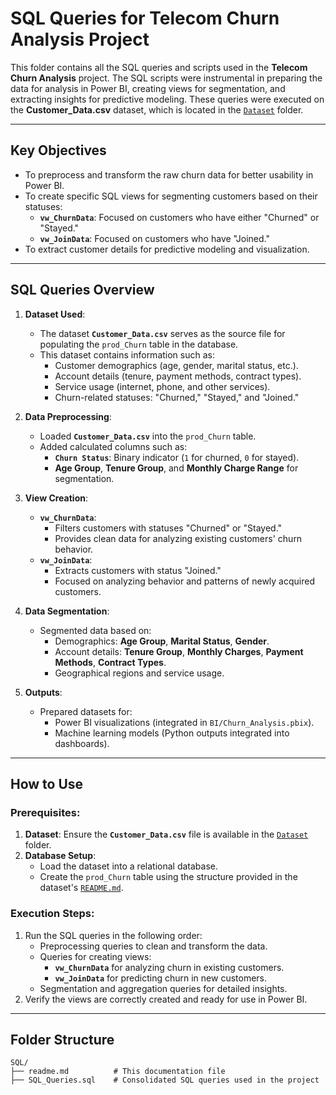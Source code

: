 # SQL Queries for Telecom Churn Analysis Project

This folder contains all the SQL queries and scripts used in the **Telecom Churn Analysis** project. The SQL scripts were instrumental in preparing the data for analysis in Power BI, creating views for segmentation, and extracting insights for predictive modeling. These queries were executed on the **Customer_Data.csv** dataset, which is located in the [`Dataset`](../Dataset) folder.

---

## **Key Objectives**
- To preprocess and transform the raw churn data for better usability in Power BI.
- To create specific SQL views for segmenting customers based on their statuses:
  - **`vw_ChurnData`**: Focused on customers who have either "Churned" or "Stayed."
  - **`vw_JoinData`**: Focused on customers who have "Joined."
- To extract customer details for predictive modeling and visualization.

---

## **SQL Queries Overview**
1. **Dataset Used**:
   - The dataset **`Customer_Data.csv`** serves as the source file for populating the `prod_Churn` table in the database.
   - This dataset contains information such as:
     - Customer demographics (age, gender, marital status, etc.).
     - Account details (tenure, payment methods, contract types).
     - Service usage (internet, phone, and other services).
     - Churn-related statuses: "Churned," "Stayed," and "Joined."

2. **Data Preprocessing**:
   - Loaded **`Customer_Data.csv`** into the `prod_Churn` table.
   - Added calculated columns such as:
     - **`Churn Status`**: Binary indicator (`1` for churned, `0` for stayed).
     - **Age Group**, **Tenure Group**, and **Monthly Charge Range** for segmentation.

3. **View Creation**:
   - **`vw_ChurnData`**:
     - Filters customers with statuses "Churned" or "Stayed."
     - Provides clean data for analyzing existing customers' churn behavior.
   - **`vw_JoinData`**:
     - Extracts customers with status "Joined."
     - Focused on analyzing behavior and patterns of newly acquired customers.

4. **Data Segmentation**:
   - Segmented data based on:
     - Demographics: **Age Group**, **Marital Status**, **Gender**.
     - Account details: **Tenure Group**, **Monthly Charges**, **Payment Methods**, **Contract Types**.
     - Geographical regions and service usage.

5. **Outputs**:
   - Prepared datasets for:
     - Power BI visualizations (integrated in `BI/Churn_Analysis.pbix`).
     - Machine learning models (Python outputs integrated into dashboards).

---

## **How to Use**

### Prerequisites:
1. **Dataset**: Ensure the **`Customer_Data.csv`** file is available in the [`Dataset`](../Dataset) folder.
2. **Database Setup**:
   - Load the dataset into a relational database.
   - Create the `prod_Churn` table using the structure provided in the dataset's [`README.md`](../Dataset/README.md).

### Execution Steps:
1. Run the SQL queries in the following order:
   - Preprocessing queries to clean and transform the data.
   - Queries for creating views:
     - **`vw_ChurnData`** for analyzing churn in existing customers.
     - **`vw_JoinData`** for predicting churn in new customers.
   - Segmentation and aggregation queries for detailed insights.
2. Verify the views are correctly created and ready for use in Power BI.

---

## **Folder Structure**

```plaintext
SQL/
├── readme.md          # This documentation file
├── SQL_Queries.sql    # Consolidated SQL queries used in the project
